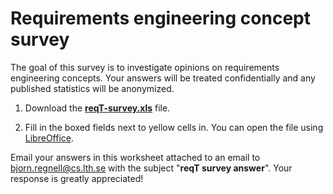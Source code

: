 # Requirements engineering concept survey

The goal of this survey is to investigate opinions on requirements engineering concepts. Your answers will be treated confidentially and any published statistics will be anonymized. 

1. Download the **[reqT-survey.xls]** file.

2. Fill in the boxed fields next to yellow cells in. You can open the file using [LibreOffice].

Email your answers in this worksheet attached to an email to bjorn.regnell@cs.lth.se with the subject "**reqT survey answer**". Your response is greatly appreciated!

[reqT-survey.xls]: https://github.com/reqT/reqT/raw/3.0.x/survey/reqT-survey.xls
[LibreOffice]: https://www.libreoffice.org/download/
